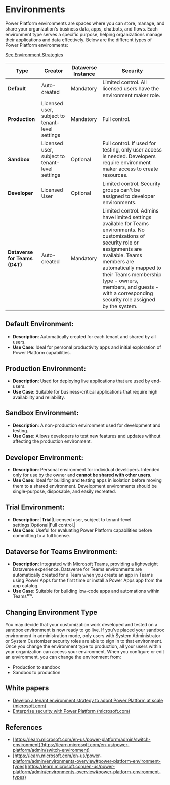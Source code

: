 # Environments
Power Platform environments are spaces where you can store, manage, and share your organization's business data, apps, chatbots, and flows. Each environment type serves a specific purpose, helping organizations manage their applications and data effectively. Below are the different types of Power Platform environments:  

[See Environment Strategies](/environments/environment-strategies.md)

|Type|Creator|Dataverse Instance|Security|
|----|-------|------------------|--------|
|**Default**|Auto-created|Mandatory|Limited control. All licensed users have the environment maker role.|
|**Production**|Licensed user, subject to tenant-level settings|Mandatory|Full control.|
|**Sandbox**|Licensed user, subject to tenant-level settings|Optional|Full control. If used for testing, only user access is needed. Developers require environment maker access to create resources.|
|**Developer**|Licensed User|Optional|Limited control. Security groups can't be assigned to developer environments.|
|**Dataverse for Teams (D4T)**|Auto-created|Mandatory|Limited control. Admins have limited settings available for Teams environments. No customizations of security role or assignments are available. Teams members are automatically mapped to their Teams membership type - owners, members, and guests - with a corresponding security role assigned by the system.|  

## Default Environment:
   - **Description**: Automatically created for each tenant and shared by all users.
   - **Use Case**: Ideal for personal productivity apps and initial exploration of Power Platform capabilities.  

## Production Environment:
   - **Description**: Used for deploying live applications that are used by end-users.
   - **Use Case**: Suitable for business-critical applications that require high availability and reliability.

## Sandbox Environment:
   - **Description**: A non-production environment used for development and testing.
   - **Use Case**: Allows developers to test new features and updates without affecting the production environment.

## Developer Environment:
   - **Description**: Personal environment for individual developers. Intended only for use by the owner and **cannot be shared with other users**.
   - **Use Case**: Ideal for building and testing apps in isolation before moving them to a shared environment. Development environments should be single-purpose, disposable, and easily recreated.  

## Trial Environment:
   - **Description**: |**Trial**|Licensed user, subject to tenant-level settings|Optional|Full control.|
   - **Use Case**: Useful for evaluating Power Platform capabilities before committing to a full license.

## Dataverse for Teams Environment:
   - **Description**: Integrated with Microsoft Teams, providing a lightweight Dataverse experience.  Dataverse for Teams environments are automatically created for a Team when you create an app in Teams using Power Apps for the first time or install a Power Apps app from the app catalog.
   - **Use Case**: Suitable for building low-code apps and automations within Teams¹²³.  

## Changing Environment Type
You may decide that your customization work developed and tested on a sandbox environment is now ready to go live. If you’ve placed your sandbox environment in administration mode, only users with System Administrator or System Customizer security roles are able to sign in to that environment. Once you change the environment type to production, all your users within your organization can access your environment. When you configure or edit an environment, you can change the environment from:  
- Production to sandbox  
- Sandbox to production  

## White papers
  - [Develop a tenant environment strategy to adopt Power Platform at scale (microsoft.com)](https://learn.microsoft.com/en-us/power-platform/guidance/white-papers/environment-strategy)
  - [Enterprise security with Power Platform (microsoft.com)](https://learn.microsoft.com/en-us/power-platform/guidance/white-papers/enterprise-security)
## References
  - [https://learn.microsoft.com/en-us/power-platform/admin/switch-environment](https://learn.microsoft.com/en-us/power-platform/admin/switch-environment)
  - [https://learn.microsoft.com/en-us/power-platform/admin/environments-overview#power-platform-environment-types](https://learn.microsoft.com/en-us/power-platform/admin/environments-overview#power-platform-environment-types)
